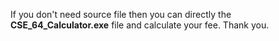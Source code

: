 If you don't need source file then you can directly the **CSE_64_Calculator.exe** file and calculate your fee. Thank you.
